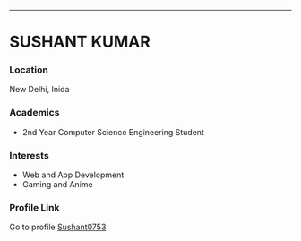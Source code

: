 ---
# SUSHANT KUMAR

### Location
New Delhi, Inida

### Academics
- 2nd Year Computer Science Engineering Student


### Interests
- Web and App Development
- Gaming and Anime

### Profile Link

Go to profile [Sushant0753](https://github.com/Sushant0753/)
